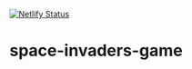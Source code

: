 [![Netlify Status](https://api.netlify.com/api/v1/badges/17200f96-72cf-43ad-a4f2-e08351aae0b2/deploy-status)](https://app.netlify.com/sites/skspaceinvaders/deploys)

# space-invaders-game
